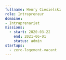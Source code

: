 ```yaml
---
fullname: Henry Ciesielski
role: Intrapreneur
domaine: 
- Intraprenariat
missions:
  - start: 2020-03-22
    end: 2021-06-01
    status: admin
startups:
  - zero-logement-vacant
---
```

